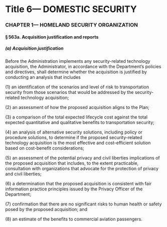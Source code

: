 
# Title 6— DOMESTIC SECURITY
### CHAPTER 1— HOMELAND SECURITY ORGANIZATION
#### § 563a. Acquisition justification and reports
##### (a) Acquisition justification

Before the Administration implements any security-related technology acquisition, the Administrator, in accordance with the Department’s policies and directives, shall determine whether the acquisition is justified by conducting an analysis that includes

(1) an identification of the scenarios and level of risk to transportation security from those scenarios that would be addressed by the security-related technology acquisition;

(2) an assessment of how the proposed acquisition aligns to the Plan;

(3) a comparison of the total expected lifecycle cost against the total expected quantitative and qualitative benefits to transportation security;

(4) an analysis of alternative security solutions, including policy or procedure solutions, to determine if the proposed security-related technology acquisition is the most effective and cost-efficient solution based on cost-benefit considerations;

(5) an assessment of the potential privacy and civil liberties implications of the proposed acquisition that includes, to the extent practicable, consultation with organizations that advocate for the protection of privacy and civil liberties;

(6) a determination that the proposed acquisition is consistent with fair information practice principles issued by the Privacy Officer of the Department;

(7) confirmation that there are no significant risks to human health or safety posed by the proposed acquisition; and

(8) an estimate of the benefits to commercial aviation passengers.
